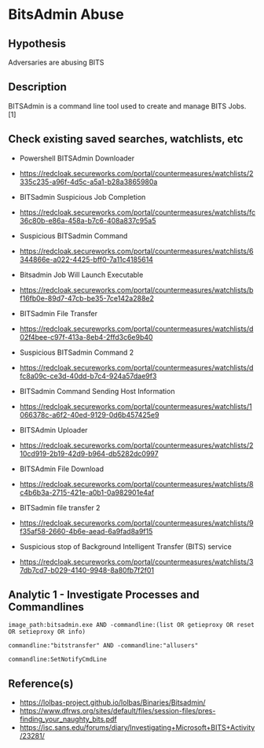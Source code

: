 # BitsAdmin Abuse

## Hypothesis
Adversaries are abusing BITS

## Description
BITSAdmin is a command line tool used to create and manage BITS Jobs. [1]

## Check existing saved searches, watchlists, etc
- Powershell BITSAdmin Downloader
- https://redcloak.secureworks.com/portal/countermeasures/watchlists/2335c235-a96f-4d5c-a5a1-b28a3865980a

- BITSadmin Suspicious Job Completion
- https://redcloak.secureworks.com/portal/countermeasures/watchlists/fc36c80b-e86a-458a-b7c6-408a837c95a5

- Suspicious BITSadmin Command
- https://redcloak.secureworks.com/portal/countermeasures/watchlists/6344866e-a022-4425-bff0-7a11c4185614

- Bitsadmin Job Will Launch Executable
- https://redcloak.secureworks.com/portal/countermeasures/watchlists/bf16fb0e-89d7-47cb-be35-7ce142a288e2

- BITSadmin File Transfer
- https://redcloak.secureworks.com/portal/countermeasures/watchlists/d02f4bee-c97f-413a-8eb4-2ffd3c6e9b40

- Suspicious BITSadmin Command 2
- https://redcloak.secureworks.com/portal/countermeasures/watchlists/dfc8a09c-ce3d-40dd-b7c4-924a57dae9f3

- BITSadmin Command Sending Host Information
- https://redcloak.secureworks.com/portal/countermeasures/watchlists/1066378c-a6f2-40ed-9129-0d6b457425e9

- BITSAdmin Uploader
- https://redcloak.secureworks.com/portal/countermeasures/watchlists/210cd919-2b19-42d9-b964-db5282dc0997

- BITSAdmin File Download
- https://redcloak.secureworks.com/portal/countermeasures/watchlists/8c4b6b3a-2715-421e-a0b1-0a982901e4af

- BITSadmin file transfer 2
- https://redcloak.secureworks.com/portal/countermeasures/watchlists/9f35af58-2660-4b6e-aead-6a9fad8a9f15

- Suspicious stop of Background Intelligent Transfer (BITS) service
- https://redcloak.secureworks.com/portal/countermeasures/watchlists/37db7cd7-b029-4140-9948-8a80fb7f2f01

## Analytic 1 - Investigate Processes and Commandlines
`image_path:bitsadmin.exe AND -commandline:(list OR getieproxy OR reset OR setieproxy OR info)`

`commandline:"bitstransfer" AND -commandline:"allusers"`

`commandline:SetNotifyCmdLine`

## Reference(s)
- https://lolbas-project.github.io/lolbas/Binaries/Bitsadmin/
- https://www.dfrws.org/sites/default/files/session-files/pres-finding_your_naughty_bits.pdf
- https://isc.sans.edu/forums/diary/Investigating+Microsoft+BITS+Activity/23281/
